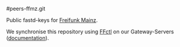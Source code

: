 #peers-ffmz.git

Public fastd-keys for [Freifunk Mainz]("http://mainz.freifunk.net/").

We synchronise this repository using [FFctl]("http://github.com/Freifunk-Mainz/ffctl") on our Gateway-Servers ([documentation](https://ffctl.readthedocs.org/)).
